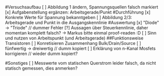 #Versuchsaufbau
[ ] Abbildung 1 ändern, Spannungsquellen falsch markiert
[x] Aufgabenstellung ergänzen: Arbeitsgerade/Punkt
#Durchführung
[x] Konkrete Werte für Spannung bekanntgeben
[ ] Abbildung 2/3: Arbeitsgerade und Punkt in die Ausgangskennlinie
#Auswertung
[x] "Diode" -> "Triode" // dummer Fehler 
[?] Aussagen über Steuerkennlinie, daher momentan komplett falsch?
 -> Markus bitte einmal proof-readen :D
[ ] Sinn und nutzen von Arbeitspunkt (und Arbeitsgerade)
##Funktionsweise Transistoren
[ ] Konretisieren Zusammenhang Bulk/Drain/Source
[ ] fünfwertig -> dreiwertig // dumm kopiert
[ ] Erklärung von n-Kanal Mosfets korrigieren // wieder dumm kopiert?

#Sonstiges
[ ] Messwerte vom statischen Querstrom leider falsch, da nicht statisch gemessen, dies anmerken?